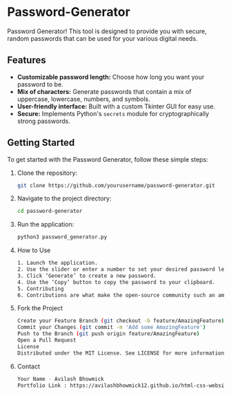 # Password-Generator
Password Generator! This tool is designed to provide you with secure, random passwords that can be used for your various digital needs.

## Features

- **Customizable password length:** Choose how long you want your password to be.
- **Mix of characters:** Generate passwords that contain a mix of uppercase, lowercase, numbers, and symbols.
- **User-friendly interface:** Built with a custom Tkinter GUI for easy use.
- **Secure:** Implements Python's `secrets` module for cryptographically strong passwords.

## Getting Started

To get started with the Password Generator, follow these simple steps:

1. Clone the repository:
   ```bash
   git clone https://github.com/yourusername/password-generator.git
2. Navigate to the project directory:
   ```bash
   cd password-generator

3. Run the application:
   ```bash
   python3 password_generator.py

4. How to Use
   ```bash
   1. Launch the application.
   2. Use the slider or enter a number to set your desired password length.
   3. Click ‘Generate’ to create a new password.
   4. Use the ‘Copy’ button to copy the password to your clipboard.
   5. Contributing
   6. Contributions are what make the open-source community such an amazing place to learn, inspire, and create. Any contributions you make are greatly appreciated.

5. Fork the Project
   ```bash
   Create your Feature Branch (git checkout -b feature/AmazingFeature)
   Commit your Changes (git commit -m 'Add some AmazingFeature')
   Push to the Branch (git push origin feature/AmazingFeature)
   Open a Pull Request
   License
   Distributed under the MIT License. See LICENSE for more information.

6. Contact
   ```bash
   Your Name - Avilash Bhowmick
   Portfolio Link : https://avilashbhowmick12.github.io/html-css-website4.0/
